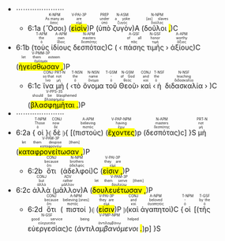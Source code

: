 - ⋯⋯⋯⋯⋯⋯⋯
	- 6:1a (<RUBY><ruby><ruby>Ὅσοι<rt>ὅσος</rt></ruby><rt>As many as</rt></ruby><rt>K-NPM</rt></RUBY>) (<RUBY><ruby><ruby><mark class='verb'>εἰσὶν</mark><rt>εἰμί</rt></ruby><rt>are</rt></ruby><rt>V-PAI-3P</rt></RUBY>)P (<RUBY><ruby><ruby>ὑπὸ<rt>ὑπό</rt></ruby><rt>under</rt></ruby><rt>PREP</rt></RUBY> <RUBY><ruby><ruby>ζυγὸν<rt>ζυγός</rt></ruby><rt>a yoke</rt></ruby><rt>N-ASM</rt></RUBY>)A (<RUBY><ruby><ruby>δοῦλοι <mark class='punctuation'>,</mark><rt>δοῦλος</rt></ruby><rt>[as] slaves</rt></ruby><rt>N-NPM</rt></RUBY>)C 
- 6:1b (<RUBY><ruby><ruby>τοὺς<rt>ὁ</rt></ruby><rt>the</rt></ruby><rt>T-APM</rt></RUBY> <RUBY><ruby><ruby>ἰδίους<rt>ἴδιος</rt></ruby><rt>own</rt></ruby><rt>A-APM</rt></RUBY> <RUBY><ruby><ruby>δεσπότας<rt>δεσπότης</rt></ruby><rt>masters</rt></ruby><rt>N-APM</rt></RUBY>)C ( ‹ <RUBY><ruby><ruby>πάσης<rt>πᾶς</rt></ruby><rt>of all</rt></ruby><rt>A-GSF</rt></RUBY> <RUBY><ruby><ruby>τιμῆς<rt>τιμή</rt></ruby><rt>honor</rt></ruby><rt>N-GSF</rt></RUBY> › <RUBY><ruby><ruby>ἀξίους<rt>ἄξιος</rt></ruby><rt>worthy</rt></ruby><rt>A-APM</rt></RUBY>)C (<RUBY><ruby><ruby><mark class='verb'>ἡγείσθωσαν <mark class='punctuation'>,</mark></mark><rt>ἡγέομαι</rt></ruby><rt>let them esteem</rt></ruby><rt>V-PMM-3P</rt></RUBY>)P 
	- 6:1c <RUBY><ruby><ruby>ἵνα<rt>ἵνα</rt></ruby><rt>so that</rt></ruby><rt>CONJ</rt></RUBY> <RUBY><ruby><ruby>μὴ<rt>μή</rt></ruby><rt>not</rt></ruby><rt>PRT-N</rt></RUBY> ( ‹<RUBY><ruby><ruby>τὸ<rt>ὁ</rt></ruby><rt>the</rt></ruby><rt>T-NSN</rt></RUBY> <RUBY><ruby><ruby>ὄνομα<rt>ὄνομα</rt></ruby><rt>name</rt></ruby><rt>N-NSN</rt></RUBY> <RUBY><ruby><ruby>τοῦ<rt>ὁ</rt></ruby><rt>-</rt></ruby><rt>T-GSM</rt></RUBY> <RUBY><ruby><ruby>Θεοῦ<rt>θεός</rt></ruby><rt>of God</rt></ruby><rt>N-GSM</rt></RUBY>› <RUBY><ruby><ruby>καὶ<rt>καί</rt></ruby><rt>and</rt></ruby><rt>CONJ</rt></RUBY> ‹<RUBY><ruby><ruby>ἡ<rt>ὁ</rt></ruby><rt>the</rt></ruby><rt>T-NSF</rt></RUBY> <RUBY><ruby><ruby>διδασκαλία<rt>διδασκαλία</rt></ruby><rt>teaching</rt></ruby><rt>N-NSF</rt></RUBY> › )C (<RUBY><ruby><ruby><mark class='verb'>βλασφημῆται <mark class='punctuation'>.</mark></mark><rt>βλασφημέω</rt></ruby><rt>should be blasphemed</rt></ruby><rt>V-PPS-3S</rt></RUBY>)P 
- ⋯⋯⋯⋯⋯⋯⋯
- 6:2a {<RUBY><ruby><ruby>οἱ<rt>ὁ</rt></ruby><rt>Those</rt></ruby><rt>T-NPM</rt></RUBY>}⦇ <RUBY><ruby><ruby>δὲ<rt>δέ</rt></ruby><rt>now</rt></ruby><rt>CONJ</rt></RUBY> ⦈{ [(<RUBY><ruby><ruby>πιστοὺς<rt>πιστός</rt></ruby><rt>believing</rt></ruby><rt>A-APM</rt></RUBY>) (<RUBY><ruby><ruby><mark class='ptc'>ἔχοντες</mark><rt>ἔχω</rt></ruby><rt>having</rt></ruby><rt>V-PAP-NPM</rt></RUBY>)p (<RUBY><ruby><ruby>δεσπότας<rt>δεσπότης</rt></ruby><rt>masters</rt></ruby><rt>N-APM</rt></RUBY>)c] }S <RUBY><ruby><ruby>μὴ<rt>μή</rt></ruby><rt>not</rt></ruby><rt>PRT-N</rt></RUBY> (<RUBY><ruby><ruby><mark class='verb'>καταφρονείτωσαν <mark class='punctuation'>,</mark></mark><rt>καταφρονέω</rt></ruby><rt>let them despise [them]</rt></ruby><rt>V-PAM-3P</rt></RUBY>)P 
	- 6:2b <RUBY><ruby><ruby>ὅτι<rt>ὅτι</rt></ruby><rt>because</rt></ruby><rt>CONJ</rt></RUBY> (<RUBY><ruby><ruby>ἀδελφοί<rt>ἀδελφός</rt></ruby><rt>brothers</rt></ruby><rt>N-NPM</rt></RUBY>)C (<RUBY><ruby><ruby><mark class='verb'>εἰσιν <mark class='punctuation'>,</mark></mark><rt>εἰμί</rt></ruby><rt>they are</rt></ruby><rt>V-PAI-3P</rt></RUBY>)P 
- 6:2c <RUBY><ruby><ruby>ἀλλὰ<rt>ἀλλά</rt></ruby><rt>but</rt></ruby><rt>CONJ</rt></RUBY> (<RUBY><ruby><ruby>μᾶλλον<rt>μᾶλλον</rt></ruby><rt>rather</rt></ruby><rt>ADV</rt></RUBY>)A (<RUBY><ruby><ruby><mark class='verb'>δουλευέτωσαν <mark class='punctuation'>,</mark></mark><rt>δουλεύω</rt></ruby><rt>let them serve [them]</rt></ruby><rt>V-PAM-3P</rt></RUBY>)P 
	- 6:2d <RUBY><ruby><ruby>ὅτι<rt>ὅτι</rt></ruby><rt>because</rt></ruby><rt>CONJ</rt></RUBY> (<RUBY><ruby><ruby>πιστοί<rt>πιστός</rt></ruby><rt>believing [ones]</rt></ruby><rt>A-NPM</rt></RUBY>)⦇ (<RUBY><ruby><ruby><mark class='verb'>εἰσιν</mark><rt>εἰμί</rt></ruby><rt>they are</rt></ruby><rt>V-PAI-3P</rt></RUBY>)P ⦈(<RUBY><ruby><ruby>καὶ<rt>καί</rt></ruby><rt>and</rt></ruby><rt>CONJ</rt></RUBY> <RUBY><ruby><ruby>ἀγαπητοὶ<rt>ἀγαπητός</rt></ruby><rt>beloved</rt></ruby><rt>A-NPM</rt></RUBY>)C {<RUBY><ruby><ruby>οἱ<rt>ὁ</rt></ruby><rt>-</rt></ruby><rt>T-NPM</rt></RUBY> [(<RUBY><ruby><ruby>τῆς<rt>ὁ</rt></ruby><rt>by the</rt></ruby><rt>T-GSF</rt></RUBY> <RUBY><ruby><ruby>εὐεργεσίας<rt>εὐεργεσία</rt></ruby><rt>good service</rt></ruby><rt>N-GSF</rt></RUBY>)c (<RUBY><ruby><ruby><em>ἀντιλαμβανόμενοι <mark class='punctuation'>.</mark></em><rt>ἀντιλαμβάνω</rt></ruby><rt>being helped</rt></ruby><rt>V-PMP-NPM</rt></RUBY>)p] }S
